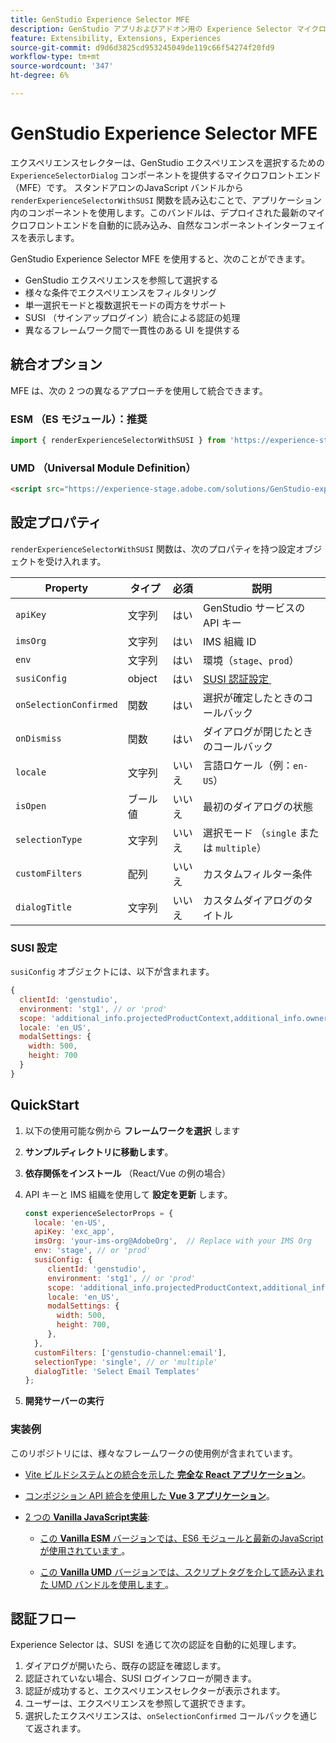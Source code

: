 ```yaml
---
title: GenStudio Experience Selector MFE
description: GenStudio アプリおよびアドオン用の Experience Selector マイクロフロントエンドの実装を理解します。
feature: Extensibility, Extensions, Experiences
source-git-commit: d9d6d3825cd953245049de119c66f54274f20fd9
workflow-type: tm+mt
source-wordcount: '347'
ht-degree: 6%

---
```


# GenStudio Experience Selector MFE

エクスペリエンスセレクターは、GenStudio エクスペリエンスを選択するための `ExperienceSelectorDialog` コンポーネントを提供するマイクロフロントエンド（MFE）です。 スタンドアロンのJavaScript バンドルから `renderExperienceSelectorWithSUSI` 関数を読み込むことで、アプリケーション内のコンポーネントを使用します。このバンドルは、デプロイされた最新のマイクロフロントエンドを自動的に読み込み、自然なコンポーネントインターフェイスを表示します。

GenStudio Experience Selector MFE を使用すると、次のことができます。

- GenStudio エクスペリエンスを参照して選択する
- 様々な条件でエクスペリエンスをフィルタリング
- 単一選択モードと複数選択モードの両方をサポート
- SUSI （サインアップログイン）統合による認証の処理
- 異なるフレームワーク間で一貫性のある UI を提供する

## 統合オプション

MFE は、次の 2 つの異なるアプローチを使用して統合できます。

### ESM （ES モジュール）：推奨

```javascript
import { renderExperienceSelectorWithSUSI } from 'https://experience-stage.adobe.com/solutions/GenStudio-experience-selector-mfe/static-assets/resources/@genstudio/experience-selector/esm/standalone.js';
```

### UMD （Universal Module Definition）

```html
<script src="https://experience-stage.adobe.com/solutions/GenStudio-experience-selector-mfe/static-assets/resources/@genstudio/experience-selector/umd/standalone.js"></script>
```

## 設定プロパティ

`renderExperienceSelectorWithSUSI` 関数は、次のプロパティを持つ設定オブジェクトを受け入れます。

| Property | タイプ | 必須 | 説明 |
|----------|------|----------|-------------|
| `apiKey` | 文字列 | はい | GenStudio サービスの API キー |
| `imsOrg` | 文字列 | はい | IMS 組織 ID |
| `env` | 文字列 | はい | 環境（`stage`、`prod`） |
| `susiConfig` | object | はい | [SUSI 認証設定 &#x200B;](#susi-configuration) |
| `onSelectionConfirmed` | 関数 | はい | 選択が確定したときのコールバック |
| `onDismiss` | 関数 | はい | ダイアログが閉じたときのコールバック |
| `locale` | 文字列 | いいえ | 言語ロケール（例：`en-US`） |
| `isOpen` | ブール値 | いいえ | 最初のダイアログの状態 |
| `selectionType` | 文字列 | いいえ | 選択モード （`single` または `multiple`） |
| `customFilters` | 配列 | いいえ | カスタムフィルター条件 |
| `dialogTitle` | 文字列 | いいえ | カスタムダイアログのタイトル |

### SUSI 設定

`susiConfig` オブジェクトには、以下が含まれます。

```javascript
{
  clientId: 'genstudio',
  environment: 'stg1', // or 'prod'
  scope: 'additional_info.projectedProductContext,additional_info.ownerOrg,AdobeID,openid,session,read_organizations,ab.manage',
  locale: 'en_US',
  modalSettings: {
    width: 500,
    height: 700
  }
}
```

## QuickStart

1. 以下の使用可能な例から **フレームワークを選択** します
1. **サンプルディレクトリに移動します**。
1. **依存関係をインストール** （React/Vue の例の場合）
1. API キーと IMS 組織を使用して **設定を更新** します。

   ```javascript
   const experienceSelectorProps = {
     locale: 'en-US',
     apiKey: 'exc_app',           
     imsOrg: 'your-ims-org@AdobeOrg',  // Replace with your IMS Org
     env: 'stage', // or 'prod'
     susiConfig: {
        clientId: 'genstudio',
        environment: 'stg1', // or 'prod'
        scope: 'additional_info.projectedProductContext,additional_info.ownerOrg,AdobeID,openid,session,read_organizations,ab.manage',
        locale: 'en_US',
        modalSettings: {
          width: 500,
          height: 700,
        },
     },
     customFilters: ['genstudio-channel:email'],
     selectionType: 'single', // or 'multiple'
     dialogTitle: 'Select Email Templates'
   };
   ```

1. **開発サーバーの実行**

### 実装例

このリポジトリには、様々なフレームワークの使用例が含まれています。

- [Vite ビルドシステムとの統合を示した **完全な React アプリケーション**](https://github.com/adobe/genstudio-extensibility-examples/tree/main/genstudio-experience-selector-mfe/react-js)。

- [&#x200B; コンポジション API 統合を使用した **Vue 3 アプリケーション**](https://github.com/adobe/genstudio-extensibility-examples/tree/main/genstudio-experience-selector-mfe/vue-js)。

- [2 つの **Vanilla JavaScript実装**](https://github.com/adobe/genstudio-extensibility-examples/tree/main/genstudio-experience-selector-mfe/vanilla-js):

   - [&#x200B; この **Vanilla ESM** バージョンでは、ES6 モジュールと最新のJavaScriptが使用されています &#x200B;](https://github.com/adobe/genstudio-extensibility-examples/tree/main/genstudio-experience-selector-mfe/vanilla-js/vanilla-esm)。

   - [&#x200B; この **Vanilla UMD** バージョンでは、スクリプトタグを介して読み込まれた UMD バンドルを使用します &#x200B;](https://github.com/adobe/genstudio-extensibility-examples/tree/main/genstudio-experience-selector-mfe/vanilla-js/vanilla-umd-global-var)。

## 認証フロー

Experience Selector は、SUSI を通じて次の認証を自動的に処理します。

1. ダイアログが開いたら、既存の認証を確認します。
1. 認証されていない場合、SUSI ログインフローが開きます。
1. 認証が成功すると、エクスペリエンスセレクターが表示されます。
1. ユーザーは、エクスペリエンスを参照して選択できます。
1. 選択したエクスペリエンスは、`onSelectionConfirmed` コールバックを通じて返されます。

